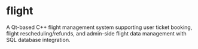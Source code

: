 # flight
A Qt-based C++ flight management system supporting user ticket booking, flight rescheduling/refunds, and admin-side flight data management with SQL database integration.
